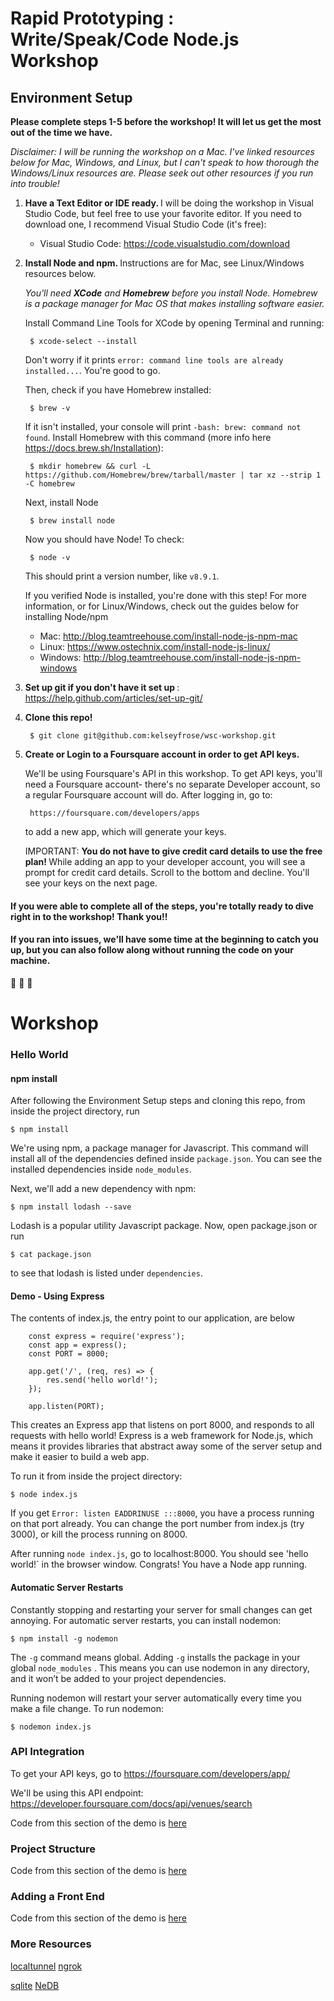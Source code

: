 # Rapid Prototyping : Write/Speak/Code Node.js Workshop

## Environment Setup

<strong>Please complete steps 1-5 before the workshop! It will let us get the most out of the time we have.</strong> 

<i>Disclaimer: I will be running the workshop on a Mac. I've linked resources below for Mac, Windows, and Linux, 
but I can't speak to how thorough the Windows/Linux resources are. Please seek out other resources if 
you run into trouble!</i>

1) <strong> Have a Text Editor or IDE ready. </strong> I will be doing the workshop in Visual Studio Code, but feel free to use your favorite editor. If you need to download one, I recommend Visual Studio Code (it's free): 

	* Visual Studio Code: https://code.visualstudio.com/download

2) <strong> Install Node and npm. </strong> Instructions are for Mac, see Linux/Windows resources below.

    <i>You'll need <strong>XCode</strong> and <strong>Homebrew</strong> before you install Node. Homebrew is a package manager for Mac OS that makes installing software easier. </i>

    Install Command Line Tools for XCode by opening Terminal and running:
    
        $ xcode-select --install
    
    Don't worry if it prints `error: command line tools are already installed...`. You're good to go. 

    Then, check if you have Homebrew installed:

        $ brew -v
        
    If it isn't installed, your console will print `-bash: brew: command not found`. Install Homebrew with this command (more info here https://docs.brew.sh/Installation):

        $ mkdir homebrew && curl -L https://github.com/Homebrew/brew/tarball/master | tar xz --strip 1 -C homebrew

    Next, install Node
        
        $ brew install node

    Now you should have Node! To check: 

        $ node -v

    This should print a version number, like `v8.9.1`. 
        
    If you verified Node is installed, you're done with this step! For more information, or for Linux/Windows, check out the guides below for installing Node/npm

	* Mac: http://blog.teamtreehouse.com/install-node-js-npm-mac 
	* Linux: https://www.ostechnix.com/install-node-js-linux/
	* Windows: http://blog.teamtreehouse.com/install-node-js-npm-windows

3. <strong> Set up git if you don't have it set up </strong>: https://help.github.com/articles/set-up-git/

4. <strong> Clone this repo! </strong>

	    $ git clone git@github.com:kelseyfrose/wsc-workshop.git

5. <strong> Create or Login to a Foursquare account in order to get API keys. </strong>

    We'll be using Foursquare's API in this workshop. To get API keys, you'll need a Foursquare account- there's no separate Developer account, so a regular Foursquare account will do. After logging in, go to:

        https://foursquare.com/developers/apps

    to add a new app, which will generate your keys.

    IMPORTANT: <strong> You do not have to give credit card details to use the free plan! </strong> While adding an app to your developer account, you will see a prompt for credit card details. Scroll to the bottom and decline. You'll see your keys on the next page.


#### If you were able to complete all of the steps, you're totally ready to dive right in to the workshop! Thank you!!

#### If you ran into issues, we'll have some time at the beginning to catch you up, but you can also follow along without running the code on your machine.

:tada: :tada: :tada:



# Workshop 

### Hello World

#### npm install

After following the Environment Setup steps and cloning this repo, from inside the project directory, run 

    $ npm install

We're using npm, a package manager for Javascript. This command will install all of the dependencies defined inside `package.json`. You can see the installed dependencies inside `node_modules`. 

Next, we'll add a new dependency with npm:

    $ npm install lodash --save

Lodash is a popular utility Javascript package. Now, open package.json or run 

    $ cat package.json

to see that lodash is listed under `dependencies`. 

#### Demo - Using Express

The contents of index.js, the entry point to our application, are below

        const express = require('express');
        const app = express();
        const PORT = 8000;

        app.get('/', (req, res) => {
            res.send('hello world!');
        });

        app.listen(PORT); 

This creates an Express app that listens on port 8000, and responds to all requests with hello world! Express is a web framework for Node.js, which means it provides libraries that abstract away some of the server setup and make it easier to build a web app.

To run it from inside the project directory:

    $ node index.js

If you get `Error: listen EADDRINUSE :::8000`, you have a process running on that port already. You can change the port number from index.js (try 3000), or kill the process running on 8000.

After running `node index.js`, go to localhost:8000. You should see 'hello world!` in the browser window. Congrats! You have a Node app running.

#### Automatic Server Restarts

  Constantly stopping and restarting your server for small changes can get annoying. For automatic server restarts, you can install nodemon: 
  
    $ npm install -g nodemon
  
   The `-g` command means global. Adding `-g`  installs the package in your global `node_modules` . This means you can use nodemon in any directory, and it won’t be added to your project dependencies. 
  
  Running nodemon will restart your server automatically every time you make a file change. To run nodemon:
  
    $ nodemon index.js


### API Integration

To get your API keys, go to https://foursquare.com/developers/app/

We'll be using this API endpoint: https://developer.foursquare.com/docs/api/venues/search

Code from this section of the demo is [here](https://github.com/kelseyfrose/restaurant-roulette/tree/959841e3ea6f413e75d67639e7daa2b8345fa9e3)

### Project Structure

Code from this section of the demo is [here](https://github.com/kelseyfrose/restaurant-roulette/tree/50a3ef65b3f31a4834f3dddee7ccf1791a8dffdc)

### Adding a Front End

Code from this section of the demo is [here](https://github.com/kelseyfrose/restaurant-roulette/tree/7928eb5bb19b6463899ef2ea93c2fe008130d205)

### More Resources

[localtunnel](https://localtunnel.github.io/www/)
[ngrok](https://ngrok.com/download)

[sqlite](https://www.sqlite.org/index.html)
[NeDB](https://www.npmjs.com/package/nedb)




